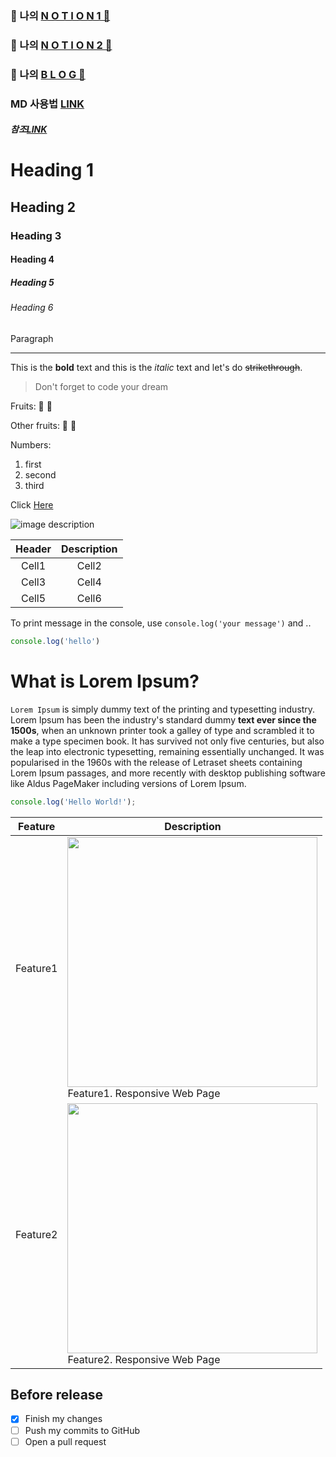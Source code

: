 ### 🔶 나의 [N O T I O N 1 🔶](https://foremost-tellurium-295.notion.site/ffe3346f827f4a6b9157bfabc8900397?v=8265542b5cef4211b87a340f500c5f56)
### 🔶 나의 [N O T I O N 2 🔶](https://foremost-tellurium-295.notion.site/IT-9c7511b794f64dfb8c7cb16840236250)
### 🔶 나의 [B L O G 🔶](https://joj1043.tistory.com/)




[LINK]:https://gist.github.com/ihoneymon/652be052a0727ad59601
### MD 사용법 [LINK]
##### 참조[LINK](https://github.com/dream-ellie/markdown)
<!-- Heading -->
# Heading 1
## Heading 2
### Heading 3
#### Heading 4
##### Heading 5
###### Heading 6
Paragraph

<!-- Line -->
___

<!-- Text attributes -->
This is the **bold** text and this is the *italic* text and let's do ~~strikethrough~~.

<!-- Quote -->
> Don't forget to code your dream 

<!-- Bullet list -->
Fruits:
🍎
🍋

Other fruits:
🍑
🍏

<!-- Numbered list -->
Numbers:
1. first
2. second
3. third

<!-- Link -->
Click [Here](http://academy.dream-coding.com/)

<!-- Image -->
![image description](https://user-images.githubusercontent.com/61736137/102153953-b2881000-3ebb-11eb-9581-7026bc8e169e.jpg)


<!-- Table -->
|Header|Description|
|:--:|:--:|
|Cell1|Cell2|
|Cell3|Cell4|
|Cell5|Cell6|

<!-- Code -->
To print message in the console, use `console.log('your message')` and ..

```ts
console.log('hello')
```

<!-- PR Description Example -->
# What is Lorem Ipsum?
`Lorem Ipsum` is simply dummy text of the printing and typesetting industry. Lorem Ipsum has been the industry's standard dummy **text ever since the 1500s**, when an unknown printer took a galley of type and scrambled it to make a type specimen book. It has survived not only five centuries, but also the leap into electronic typesetting, remaining essentially unchanged. It was popularised in the 1960s with the release of Letraset sheets containing Lorem Ipsum passages, and more recently with desktop publishing software like Aldus PageMaker including versions of Lorem Ipsum.

```ts
console.log('Hello World!');
```

|Feature|Description|
|--|--|
|Feature1|<img src="https://user-images.githubusercontent.com/61736137/102153953-b2881000-3ebb-11eb-9581-7026bc8e169e.jpg" width="400"><br>Feature1. Responsive Web Page|
|Feature2|<img src="https://user-images.githubusercontent.com/61736137/102153956-b451d380-3ebb-11eb-9ab7-f8bad6c05a97.png" width="400"><br>Feature2. Responsive Web Page|

## Before release
- [x] Finish my changes
- [ ] Push my commits to GitHub
- [ ] Open a pull request

